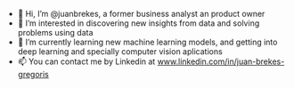 - 👋 Hi, I’m @juanbrekes, a former business analyst an product owner
- 👀 I’m interested in discovering new insights from data and solving problems using data
- 🌱 I’m currently learning new machine learning models, and getting into deep learning and specially computer vision aplications
- 📫 You can contact me by Linkedin at www.linkedin.com/in/juan-brekes-gregoris

<!---
juanbrekes/juanbrekes is a ✨ special ✨ repository because its `README.md` (this file) appears on your GitHub profile.
You can click the Preview link to take a look at your changes.
--->
